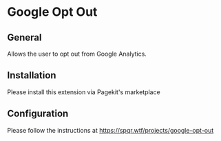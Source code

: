 # Google Opt Out

## General
Allows the user to opt out from Google Analytics.

## Installation
Please install this extension via Pagekit's marketplace

## Configuration
Please follow the instructions at https://spqr.wtf/projects/google-opt-out